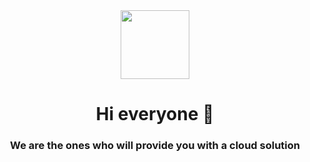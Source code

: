 <div align="center">
  <img src="https://svgshare.com/i/19TW.svg" height="110px">
</div> 
<h1 align="center">Hi everyone 👋</h1>

<h3 align="center">We are the ones who will provide you with a cloud solution</h3>
